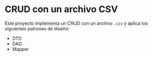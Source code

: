 # CRUD con un archivo CSV

Este proyecto implementa un CRUD con un archivo `.csv` y aplica los siguientes patrones de diseño:

- DTO
- DAO
- Mapper